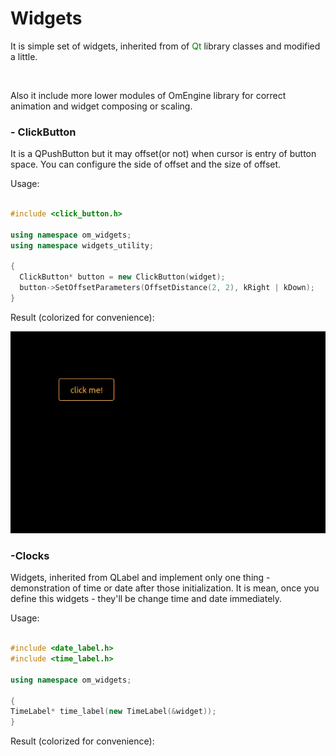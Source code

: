 # Widgets

It is simple set of widgets, inherited from of <span style="color:green">Qt</span> library classes and
modified a little.

<br>

Also it include more lower modules of OmEngine library for correct
animation and widget composing or scaling.

### - ClickButton

It is a QPushButton but it may offset(or not) when cursor is entry of button
space. You can configure the side of offset and the size of offset.

Usage: 

```C++

#include <click_button.h>

using namespace om_widgets;
using namespace widgets_utility;

{
  ClickButton* button = new ClickButton(widget);
  button->SetOffsetParameters(OffsetDistance(2, 2), kRight | kDown);
}

```
Result (colorized for convenience):

<img src='https://github.com/OrdinaryMind/om_engine/blob/om_engine_v_1_0/examples/click_button_example.gif'>

### -Clocks

Widgets, inherited from QLabel and implement only one thing - demonstration
of time or date after those initialization. It is mean, once you define this
widgets - they'll be change time and date immediately.

Usage:

```C++

#include <date_label.h>
#include <time_label.h> 

using namespace om_widgets;

{
TimeLabel* time_label(new TimeLabel(&widget));
}

```
Result (colorized for convenience):

<img src=''>

















